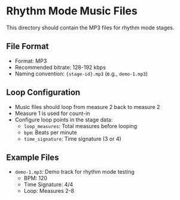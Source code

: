 # Rhythm Mode Music Files

This directory should contain the MP3 files for rhythm mode stages.

## File Format
- Format: MP3
- Recommended bitrate: 128-192 kbps
- Naming convention: `{stage-id}.mp3` (e.g., `demo-1.mp3`)

## Loop Configuration
- Music files should loop from measure 2 back to measure 2
- Measure 1 is used for count-in
- Configure loop points in the stage data:
  - `loop_measures`: Total measures before looping
  - `bpm`: Beats per minute
  - `time_signature`: Time signature (3 or 4)

## Example Files
- `demo-1.mp3`: Demo track for rhythm mode testing
  - BPM: 120
  - Time Signature: 4/4
  - Loop: Measures 2-8